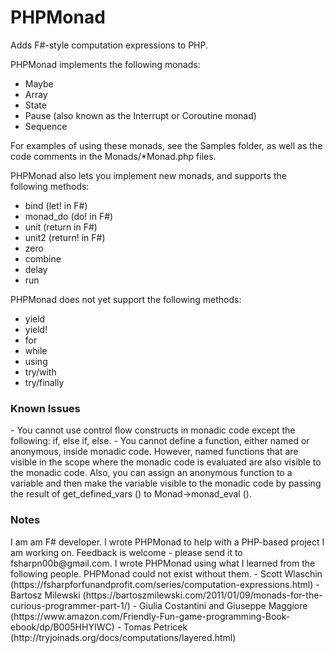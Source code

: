 # PHPMonad
Adds F#-style computation expressions to PHP.

PHPMonad implements the following monads:
- Maybe
- Array
- State
- Pause (also known as the Interrupt or Coroutine monad)
- Sequence

For examples of using these monads, see the Samples folder, as well as the code comments in the Monads/*Monad.php files.

PHPMonad also lets you implement new monads, and supports the following methods:
- bind (let! in F#)
- monad_do (do! in F#)
- unit (return in F#)
- unit2 (return! in F#)
- zero
- combine
- delay
- run

PHPMonad does not yet support the following methods:
- yield
- yield!
- for
- while
- using
- try/with
- try/finally

<h3>Known Issues</h3>
- You cannot use control flow constructs in monadic code except the following: if, else if, else.
- You cannot define a function, either named or anonymous, inside monadic code. However, named functions that are visible in the
scope where the monadic code is evaluated are also visible to the monadic code. Also, you can assign an anonymous function to a
variable and then make the variable visible to the monadic code by passing the result of get_defined_vars () to
Monad->monad_eval ().

<h3>Notes</h3>
I am am F# developer. I wrote PHPMonad to help with a PHP-based project I am working on.
Feedback is welcome - please send it to fsharpn00b@gmail.com.
I wrote PHPMonad using what I learned from the following people. PHPMonad could not exist without them.
- Scott Wlaschin (https://fsharpforfunandprofit.com/series/computation-expressions.html)
- Bartosz Milewski (https://bartoszmilewski.com/2011/01/09/monads-for-the-curious-programmer-part-1/)
- Giulia Costantini and Giuseppe Maggiore (https://www.amazon.com/Friendly-Fun-game-programming-Book-ebook/dp/B005HHYIWC)
- Tomas Petricek (http://tryjoinads.org/docs/computations/layered.html)
